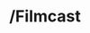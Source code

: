 ---
title:         "/Filmcast"
description:   "A film and movie podcast for the masses."
url-thumbnail: "http://www.slashfilm.com/slashfilmpodcastblack.jpg"
url-rss:       "http://feeds.feedburner.com/filmcast"
url-web:       "http://slashfilm.com/filmcast"
url-itunes:    "https://itunes.apple.com/us/podcast/the-filmcast/id281400220?mt=2&uo=4"
---